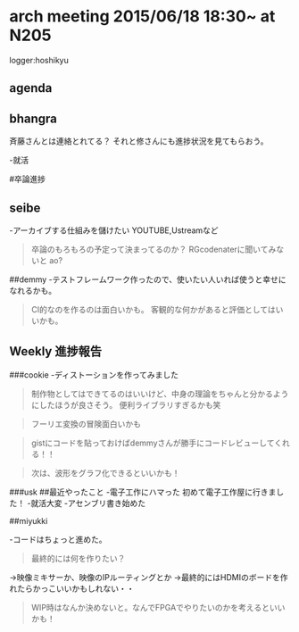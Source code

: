 arch meeting 2015/06/18 18:30~ at N205
=====
logger:hoshikyu

agenda
------

## bhangra

斉藤さんとは連絡とれてる？
それと修さんにも進捗状況を見てもらおう。

-就活

#卒論進捗
## seibe

-アーカイブする仕組みを儲けたい
YOUTUBE,Ustreamなど

>卒論のもろもろの予定って決まってるのか？
>RGcodenaterに聞いてみないと
>ao?


##demmy
-テストフレームワーク作ったので、使いたい人いれば使うと幸せになれるかも。

>CI的なのを作るのは面白いかも。
>客観的な何かがあると評価としてはいいかも。

## Weekly 進捗報告

###cookie
-ディストーションを作ってみました

>制作物としてはできてるのはいいけど、中身の理論をちゃんと分かるようにしたほうが良さそう。
>便利ライブラリすぎるかも笑

>フーリエ変換の冒険面白いかも

>gistにコードを貼っておけばdemmyさんが勝手にコードレビューしてくれる！！

>次は、波形をグラフ化できるといいかも！

###usk
##最近やったこと
-電子工作にハマった
初めて電子工作屋に行きました！
-就活大変
-アセンブリ書き始めた

##miyukki

-コードはちょっと進めた。

>最終的には何を作りたい？

→映像ミキサーか、映像のIPルーティングとか
→最終的にはHDMIのボードを作れたらかっこいいかもしれない・・

>WIP時はなんか決めないと。なんでFPGAでやりたいのかを考えるといいかも！
